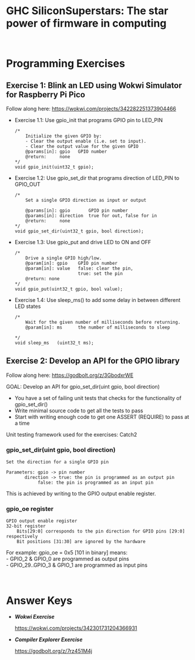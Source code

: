 # GHC SiliconSuperstars: The star power of firmware in computing

<br>

# **Programming Exercises**

## **Exercise 1: Blink an LED using Wokwi Simulator for Raspberry Pi Pico**
Follow along here: 
	https://wokwi.com/projects/342282251373904466
  
* Exercise 1.1: Use gpio_init that programs GPIO pin to LED_PIN

	```
	/*
    	Initialize the given GPIO by:
    	- Clear the output enable (i.e. set to input). 
    	- Clear the output value for the given GPIO
    	@params[in]: gpio   GPIO number
    	@return:     none
	*/
	void gpio_init(uint32_t gpio);
	```
* Exercise 1.2: Use gpio_set_dir that programs direction of LED_PIN to GPIO_OUT

	```
	/*
    	Set a single GPIO direction as input or output

    	@params[in]: gpio       GPIO pin number
    	@params[in]: direction  true for out, false for in
    	@return:     none
	*/
	void gpio_set_dir(uint32_t gpio, bool direction);
	```

* Exercise 1.3: Use gpio_put and drive LED to ON and OFF

	```
	/*
    	Drive a single GPIO high/low.
    	@param[in]: gpio    GPIO pin number
    	@param[in]: value   false: clear the pin,
                            true: set the pin
    	@return: none
	*/
	void gpio_put(uint32_t gpio, bool value);
	```

* Exercise 1.4: Use sleep_ms() to add some delay in between different LED states

	```
	/*
    	Wait for the given number of milliseconds before returning.
    	@param[in]: ms      the number of milliseconds to sleep

	*/
	void sleep_ms	(uint32_t ms);	
	```

## **Exercise 2: Develop an API for the GPIO library**

Follow along here: 
	https://godbolt.org/z/3GbodxrWE 
	
GOAL: Develop an API for gpio_set_dir(uint gpio, bool direction)

* You have a set of failing unit tests that checks for the functionality of gpio_set_dir()
* Write minimal source code to get all the tests to pass
* Start with writing enough code to get one ASSERT (REQUIRE) to pass at a time

Unit testing framework used for the exercises: Catch2

### gpio_set_dir(uint gpio, bool direction)
	Set the direction for a single GPIO pin

	Parameters: gpio -> pin number
		   direction -> true: the pin is programmed as an output pin 
 				false: the pin is programmed as an input pin
				
This is achieved by writing to the GPIO output enable register.

### gpio_oe register
	GPIO output enable register
	32-bit register
		Bits[29:0] corresponds to the pin direction for GPIO pins [29:0] respectively
		Bit positions [31:30] are ignored by the hardware

For example: 
gpio_oe = 0x5 [101 in binary] means:
	<br>
		- GPIO_2 & GPIO_0 are programmed as output pins
	<br>
		- GPIO_29..GPIO_3 & GPIO_1 are programmed as input pins



<br>

# Answer Keys
  * ***Wokwi Exercise*** 
  
    https://wokwi.com/projects/342301731204366931
  
  * ***Compiler Explorer Exercise***
  
    https://godbolt.org/z/7rz451M4j 
    
<br>
